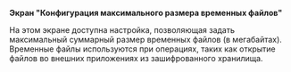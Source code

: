 **Экран "Конфигурация максимального размера временных файлов"**

На этом экране доступна настройка, позволяющая задать максимальный суммарный размер временных файлов (в мегабайтах).
Временные файлы используются при операциях, таких как открытие файлов во внешних приложениях из зашифрованного хранилища.